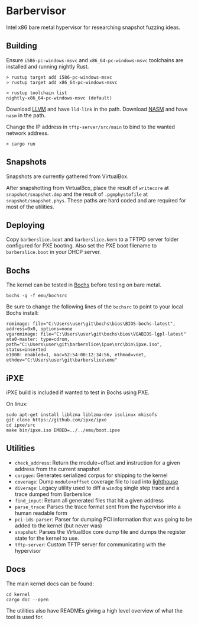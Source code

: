 # Barbervisor

Intel x86 bare metal hypervisor for researching snapshot fuzzing ideas. 

## Building

Ensure `i586-pc-windows-msvc` and `x86_64-pc-windows-msvc` toolchains are installed and running nightly Rust.

```
> rustup target add i586-pc-windows-msvc
> rustup target add x86_64-pc-windows-msvc 

> rustup toolchain list
nightly-x86_64-pc-windows-msvc (default)
```

Download [LLVM](https://releases.llvm.org/download.html) and have `lld-link` in the path.
Download [NASM](https://nasm.us/) and have `nasm` in the path.

Change the IP address in `tftp-server/src/main` to bind to the wanted network address.

```
> cargo run
```

## Snapshots

Snapshots are currently gathered from VirtualBox. 

After snapshotting from VirtualBox, place the result of `writecore` at `snapshot/snapshot.dmp` and the result of `.pgmphystofile` at `snapshot/snapshot.phys`. These paths are hard coded and are required for most of the utilities.

## Deploying

Copy `barberslice.boot` and `barberslice.kern` to a TFTPD server folder configured for PXE booting. Also set the PXE boot filename to `barberslice.boot` in your DHCP server.

## Bochs

The kernel can be tested in [Bochs](http://bochs.sourceforge.net/) before testing on bare metal.

```
bochs -q -f emu/bochsrc
```

Be sure to change the following lines of the `bochsrc` to point to your local Bochs install:

```
romimage: file="C:\Users\user\git\bochs\bios\BIOS-bochs-latest", address=0x0, options=none
vgaromimage: file="C:\Users\user\git\bochs\bios\VGABIOS-lgpl-latest"
ata0-master: type=cdrom, path="C:\Users\user\git\barberslice\ipxe\src\bin\ipxe.iso", status=inserted
e1000: enabled=1, mac=52:54:00:12:34:56, ethmod=vnet, ethdev="C:\Users\user\git\barberslice\emu"
```

## iPXE

iPXE build is included if wanted to test in Bochs using PXE.

On linux:

```
sudo apt-get install liblzma liblzma-dev isolinux mkisofs
git clone https://github.com/ipxe/ipxe
cd ipxe/src
make bin/ipxe.iso EMBED=../../emu/boot.ipxe
```

## Utilities

* `check_address`: Return the module+offset and instruction for a given address from the current snapshot
* `corpgen`: Generates serialized corpus for shipping to the kernel
* `coverage`: Dump `module+offset` coverage file to load into [lighthouse](https://github.com/gaasedelen/lighthouse) 
* `diverage`: Legacy utility used to diff a `windbg` single step trace and a trace dumped from Barberslice
* `find_input`: Return all generated files that hit a given address
* `parse_trace`: Parses the trace format sent from the hypervisor into a human readable form
* `pci-ids-parser`: Parser for dumping PCI information that was going to be added to the kernel (but never was)
* `snapshot`: Parses the VirtualBox core dump file and dumps the register state for the kernel to use. 
* `tftp-server`: Custom TFTP server for communicating with the hypervisor

## Docs

The main kernel docs can be found:

```
cd kernel
cargo doc --open
```

The utilities also have READMEs giving a high level overview of what the tool is used for.
